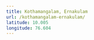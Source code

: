 ```yaml
---
title: Kothamangalam, Ernakulam
url: /kothamangalam-ernakulam/
latitude: 10.005
longitude: 76.604
---
```

